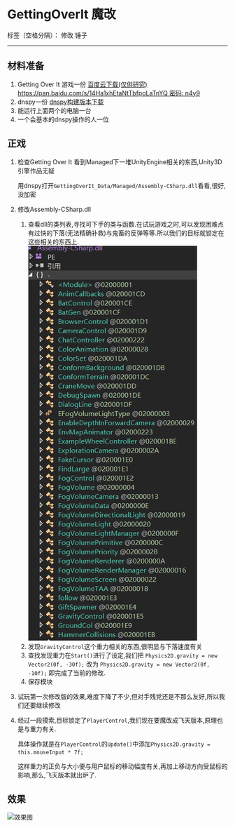 # GettingOverIt 魔改

标签（空格分隔）： 修改 锤子

---

## 材料准备 ##
1. Getting Over It 游戏一份 [百度云下载(仅供研究)  https://pan.baidu.com/s/14Ha1xhEtaNtTbfpoLaTnYQ 密码: n4y9](https://pan.baidu.com/s/14Ha1xhEtaNtTbfpoLaTnYQ#n4y9)
2. dnspy一份 [dnspy构建版本下载](https://ci.appveyor.com/project/0xd4d/dnspy/branch/master/artifacts)
3. 能运行上面两个的电脑一台
4. 一个会基本的dnspy操作的人一位

## 正戏 ##
1. 检查Getting Over It
    看到Managed下一堆UnityEngine相关的东西,Unity3D引擎作品无疑

    用dnspy打开`GettingOverIt_Data/Managed/Assembly-CSharp.dll`看看,很好,没加密
    
2. 修改Assembly-CSharp.dll
    1. 查看dll的类列表,寻找可下手的类与函数.在试玩游戏之时,可以发现困难点有过快的下落(无法精确补救)与鬼畜的反弹等等.所以我们的目标就锁定在这些相关的东西上.
        ![class list image](image/classList.png)
    2. 发现`GravityControl`这个重力相关的东西,很明显与下落速度有关
    3. 查找发现重力在`Start()`进行了设定,我们把
        ```Physics2D.gravity = new Vector2(0f, -30f);```
    改为
        ```Physics2D.gravity = new Vector2(0f, -10f);```
    即完成了当前的修改.
    4. 保存模块

3. 试玩第一次修改版的效果,难度下降了不少,但对手残党还是不那么友好,所以我们还要继续修改

4. 经过一段摸索,目标锁定了`PlayerControl`,我们现在要魔改成飞天版本,原理也是与重力有关.

    具体操作就是在`PlayerControl`的`Update()`中添加`Physics2D.gravity = this.mouseInput * 7f;`

    这样重力的正负与大小便与用户鼠标的移动幅度有关,再加上移动方向受鼠标的影响,那么,飞天版本就出炉了.

## 效果 ##

![效果图](image/run2.gif)